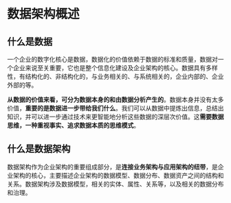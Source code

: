 # 数据架构概述

## 什么是数据

一个企业的数字化核心是数据，数据化的价值依赖于数据的标准和质量，数据对一个企业来说至关重要，它也是整个信息化建设及企业架构的核心。数据具有多样性，有结构化的、非结构化的，与业务相关的、与系统相关的，企业内部的、企业外部的等。

**从数据的价值来看，可分为数据本身的和由数据分析产生的**。数据本身并没有太多价值，**重要的是数据进一步带给我们什么**。我们可以从数据中提炼出信息，总结出知识，并可以进一步通过技术来更智能地分析这些数据的深层次价值。这**需要数据思维，一种重视事实、追求数据本质的思维模式**。

## 什么是数据架构

数据架构作为企业架构的重要组成部分，是**连接业务架构与应用架构的纽带**，是企业架构的核心，主要描述企业架构的数据模型、数据分布、数据资产之间的结构和关系。数据架构涉及数据模型，相关的实体、属性、关系等，以及相关的数据分布和治理。